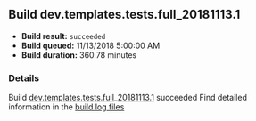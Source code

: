 ## Build dev.templates.tests.full_20181113.1
- **Build result:** `succeeded`
- **Build queued:** 11/13/2018 5:00:00 AM
- **Build duration:** 360.78 minutes
### Details
Build [dev.templates.tests.full_20181113.1](https://winappstudio.visualstudio.com/web/build.aspx?pcguid=a4ef43be-68ce-4195-a619-079b4d9834c2&builduri=vstfs%3a%2f%2f%2fBuild%2fBuild%2f26561) succeeded
Find detailed information in the [build log files](https://uwpctdiags.blob.core.windows.net/buildlogs/dev.templates.tests.full_20181113.1_logs.zip)
